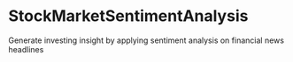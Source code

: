 # StockMarketSentimentAnalysis
Generate investing insight by applying sentiment analysis on financial news headlines
